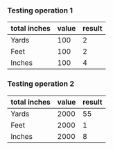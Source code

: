 ### Testing operation 1

| total inches | value | result |
| ------------ | ----- | ------ |
| Yards        | 100   | 2      |
| Feet         | 100   | 2      |
| Inches       | 100   | 4      |

### Testing operation 2

| total inches | value | result |
| ------------ | ----- | ------ |
| Yards        | 2000  | 55     |
| Feet         | 2000  | 1      |
| Inches       | 2000  | 8      |
